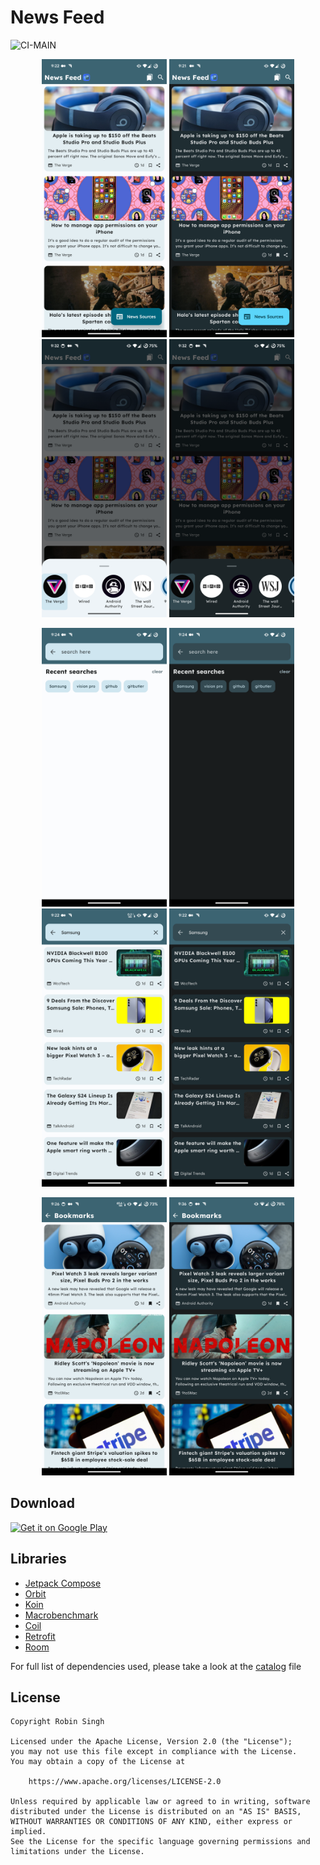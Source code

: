 # News Feed

![CI-MAIN](https://github.com/rob729/News-Feed/actions/workflows/build.yml/badge.svg?branch=main)

<p style="text-align: center;">
  <img src="readme_images/screenshot_light_mode_home.png" width="200" alt="Home Screen"/>
  <img src="readme_images/screenshot_dark_mode_home.png" width="200" alt="Home Screen"/>
  <img src="readme_images/screenshot_light_mode_news_source.png" width="200" alt="Home Screen with news sources"/>
  <img src="readme_images/screenshot_dark_mode_news_source.png" width="200" alt="Home Screen with news sources"/>
</p>

<p style="text-align: center;">
  <img src="readme_images/screenshot_light_mode_empty_search.png" width="200" alt="Empty Search Screen"/>
  <img src="readme_images/screenshot_dark_mode_empty_search.png" width="200" alt="Empty Search Screen"/>
  <img src="readme_images/screenshot_light_mode_search.png" width="200" alt="Search Screen"/>
  <img src="readme_images/screenshot_dark_mode_search.png" width="200" alt="Search Screen"/>
</p>

<p style="text-align: center;">
  <img src="readme_images/screenshot_light_mode_bookmarks.png" width="200" alt="Bookmarks Screen"/>
  <img src="readme_images/screenshot_dark_mode_bookmarks.png" width="200" alt="Bookmarks Screen"/>
</p>

## Download

<a href='https://play.google.com/store/apps/details?id=com.rob729.newsfeed'><img alt='Get it on Google Play' src='https://play.google.com/intl/en_us/badges/static/images/badges/en_badge_web_generic.png' width="200px"/></a>

## Libraries

- [Jetpack Compose](https://developer.android.com/jetpack/compose)
- [Orbit](https://orbit-mvi.org/)
- [Koin](https://insert-koin.io/)
- [Macrobenchmark](https://developer.android.com/topic/performance/benchmarking/macrobenchmark-overview)
- [Coil](https://coil-kt.github.io/coil/)
- [Retrofit](https://square.github.io/retrofit/)
- [Room](https://developer.android.com/reference/androidx/room/package-summary)

For full list of dependencies used, please take a look at the [catalog](/gradle/libs.versions.toml) file

## License

```
Copyright Robin Singh

Licensed under the Apache License, Version 2.0 (the "License");
you may not use this file except in compliance with the License.
You may obtain a copy of the License at

    https://www.apache.org/licenses/LICENSE-2.0

Unless required by applicable law or agreed to in writing, software
distributed under the License is distributed on an "AS IS" BASIS,
WITHOUT WARRANTIES OR CONDITIONS OF ANY KIND, either express or implied.
See the License for the specific language governing permissions and
limitations under the License.
```
